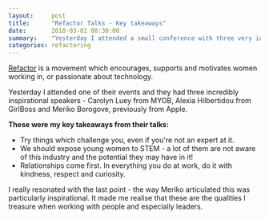 ```yaml
---
layout:     post
title:      "Refactor Talks - Key takeaways"
date:       2018-03-01 08:30:00
summary:    "Yesterday I attended a small conference with three very inspirational speakers." 
categories: refactoring
---
```


[Refactor](http://refactor.org.nz/about/) is a movement which encourages, supports and motivates women working in, or passionate about technology.  

Yesterday I attended one of their events and they had three incredibly inspirational speakers - Carolyn Luey from MYOB, Alexia Hilbertidou from GirlBoss and Meriko Borogove, previously from Apple.  

**These were my key takeaways from their talks:**  
* Try things which challenge you, even if you're not an expert at it.
* We should expose young women to STEM - a lot of them are not aware of this industry and the potential they may have in it!
* Relationships come first. In everything you do at work, do it with kindness, respect and curiosity.

I really resonated with the last point - the way Meriko articulated this was particularly inspirational. It made me realise that these are the qualities I treasure when working with people and especially leaders.
